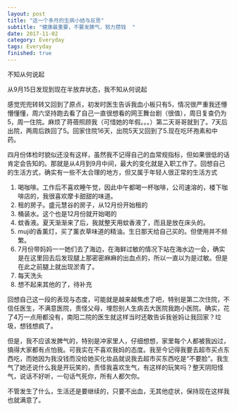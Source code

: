 ```yaml
---
layout: post
title: "这一个多月的生病小结与反思"
subtitle: "健康最重要，不要发脾气，努力攒钱  "
date: 2017-11-02
category: Everyday
tags: Everyday
finished: true
---
```


不知从何说起

从9月15日发现到现在半放弃状态，我不知从何说起

感觉兜兜转转又回到了原点，初发时医生告诉我血小板只有5，情况很严重我还懵懵懂懂，周六坚持跑去看了自己一直很想看的网王舞台剧（很值），周日复查仍为5，周一住院。麻烦了蒋蓓照顾我（可惜她的年假。。。）第二天哥哥就到了。7天后出院，两周后跌回了5。回家住院16天，出院5天又回到了5.现在吃环孢素和中药。

四月份体检时貌似还没有这样，虽然我不记得自己的血常规指标，但如果很低的话肯定会告知的。那就是从4月到9月中间，最大的变化就是入职工作了。回想自己的生活方式，确实有一些不太合理的地方，但又属于年轻人很正常的生活方式

1. 喝咖啡。工作后不喜欢睡午觉，因此中午都喝一杯咖啡，公司速溶的，楼下咖啡店的，我很喜欢摩卡甜甜的味道。
2. 租的房子。盛元慧谷的房子，从12月份开始租的
3. 桶装水。这个也是12月份就开始喝的
4. 蚊香液。夏天渐渐来了后，我就整天用蚊香液了，而且是放在床头的。
5. muji的香薰灯，买了薰衣草味道的精油。生日那天给自己买的。但使用并不频繁。
6. 7月份带妈妈一一她们去了海边，在海鲜过敏的情况下站在海水边一会，确实是在这里回去后发现腿上那密密麻麻的出血点的，所以一直以为是过敏。但是在此之前腿上就出现淤青了。
7. 每天洗头
8. 想不起来其他的了，待补充

回想自己这一段的表现与态度，可能就是越来越焦虑了吧，特别是第二次住院，不信任医生，不满意医院，责怪父母，埋怨别人生病去大医院我跑小医院。确实，花了4万一点用都没有，南阳二院的医生就这样当时还敢告诉我爸妈让我回家？垃圾，想钱想疯了。

但是，我不应该发脾气的，特别是冲家里人，仔细想想，家里每个人都被我凶过，搞得大家都有点怕我。可我实在不喜欢我妈的态度。我至今记得我要去超市买点东西吃，而她因为我没钱而没给她买化妆品就说我去超市买东西吃是“不要脸”。我生气了她还说什么我是开玩笑的，责怪我喜欢生气，有这样的玩笑吗？整天阴阳怪气，说话不好听，一句话气死你，所有人都欠你。

不管发生了什么，生活还是要继续的，只要不出血，无其他症状，保持现在这样我也就满意了。